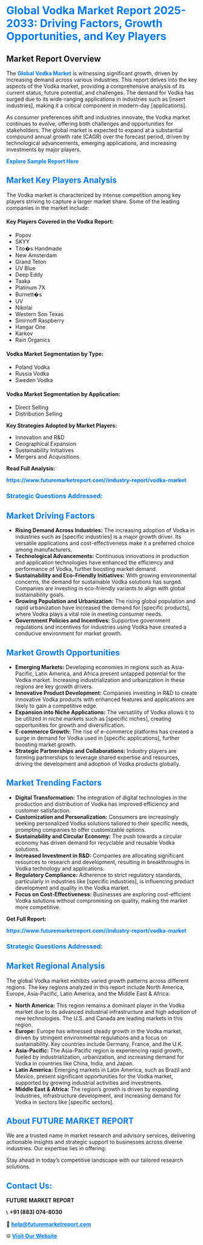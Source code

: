 <h1 style="color: #007BFF;">Global Vodka Market Report 2025-2033: Driving Factors, Growth Opportunities, and Key Players</h1>

<section id="overview">
<h2>Market Report Overview</h2>
<p>The <a href="https://www.futuremarketreport.com//industry-report/vodka-market" style="color: #007BFF; text-decoration: none;"><strong>Global Vodka Market</strong></a> is witnessing significant growth, driven by increasing demand across various industries. This report delves into the key aspects of the Vodka market, providing a comprehensive analysis of its current status, future potential, and challenges. The demand for Vodka has surged due to its wide-ranging applications in industries such as [insert industries], making it a critical component in modern-day [applications].</p>
<p>As consumer preferences shift and industries innovate, the Vodka market continues to evolve, offering both challenges and opportunities for stakeholders. The global market is expected to expand at a substantial compound annual growth rate (CAGR) over the forecast period, driven by technological advancements, emerging applications, and increasing investments by major players.</p>
</section>

<section id="overview">
<p><a href="https://www.futuremarketreport.com//request-sample/reportId=88532" style="color: #007BFF; text-decoration: none;"><strong>Explore Sample Report Here</strong></a></p>
</section>

<section id="key-players">
<h2 style="color: #007BFF;">Market Key Players Analysis</h2>
<p>The Vodka market is characterized by intense competition among key players striving to capture a larger market share. Some of the leading companies in the market include:</p>
<h4>Key Players Covered in the Vodka Report:</h4>
<ul><li>Popov</li><li>SKYY</li><li>Tito�s Handmade</li><li>New Amsterdam</li><li>Grand Teton</li><li>UV Blue</li><li>Deep Eddy</li><li>Taaka</li><li>Platinum 7X</li><li>Burnett�s</li><li>UV</li><li>Nikolai</li><li>Western Son Texas</li><li>Smirnoff Raspberry</li><li>Hangar One</li><li>Karkov</li><li>Rain Organics</li></ul>
<h4>Vodka Market Segmentation by Type:</h4>
<ul><li>Poland Vodka</li><li>Russia Vodka</li><li>Sweden Vodka</li></ul>

<h4>Vodka Market Segmentation by Application:</h4>
<ul><li>Direct Selling</li><li>Distribution Selling</li></ul>
<p><strong>Key Strategies Adopted by Market Players:</strong></p>
<ul>
<li>Innovation and R&D</li>
<li>Geographical Expansion</li>
<li>Sustainability Initiatives</li>
<li>Mergers and Acquisitions</li>
</ul>
</section>

<section>
<p><strong>Read Full Analysis: </strong></p><a href="https://www.futuremarketreport.com//industry-report/vodka-market" style="color: #007BFF; text-decoration: none;"><strong>https://www.futuremarketreport.com//industry-report/vodka-market</strong></a>
<h3 style="color: #007BFF;">Strategic Questions Addressed:</h3>
</section>

<section id="driving-factors">
<h2 style="color: #007BFF;">Market Driving Factors</h2>
<ul>
<li><strong>Rising Demand Across Industries:</strong> The increasing adoption of Vodka in industries such as [specific industries] is a major growth driver. Its versatile applications and cost-effectiveness make it a preferred choice among manufacturers.</li>
<li><strong>Technological Advancements:</strong> Continuous innovations in production and application technologies have enhanced the efficiency and performance of Vodka, further boosting market demand.</li>
<li><strong>Sustainability and Eco-Friendly Initiatives:</strong> With growing environmental concerns, the demand for sustainable Vodka solutions has surged. Companies are investing in eco-friendly variants to align with global sustainability goals.</li>
<li><strong>Growing Population and Urbanization:</strong> The rising global population and rapid urbanization have increased the demand for [specific products], where Vodka plays a vital role in meeting consumer needs.</li>
<li><strong>Government Policies and Incentives:</strong> Supportive government regulations and incentives for industries using Vodka have created a conducive environment for market growth.</li>
</ul>
</section>

<section id="growth-opportunities">
<h2 style="color: #007BFF;">Market Growth Opportunities</h2>
<ul>
<li><strong>Emerging Markets:</strong> Developing economies in regions such as Asia-Pacific, Latin America, and Africa present untapped potential for the Vodka market. Increasing industrialization and urbanization in these regions are key growth drivers.</li>
<li><strong>Innovative Product Development:</strong> Companies investing in R&D to create innovative Vodka products with enhanced features and applications are likely to gain a competitive edge.</li>
<li><strong>Expansion into Niche Applications:</strong> The versatility of Vodka allows it to be utilized in niche markets such as [specific niches], creating opportunities for growth and diversification.</li>
<li><strong>E-commerce Growth:</strong> The rise of e-commerce platforms has created a surge in demand for Vodka used in [specific applications], further boosting market growth.</li>
<li><strong>Strategic Partnerships and Collaborations:</strong> Industry players are forming partnerships to leverage shared expertise and resources, driving the development and adoption of Vodka products globally.</li>
</ul>
</section>

<section id="trending-factors">
<h2 style="color: #007BFF;">Market Trending Factors</h2>
<ul>
<li><strong>Digital Transformation:</strong> The integration of digital technologies in the production and distribution of Vodka has improved efficiency and customer satisfaction.</li>
<li><strong>Customization and Personalization:</strong> Consumers are increasingly seeking personalized Vodka solutions tailored to their specific needs, prompting companies to offer customizable options.</li>
<li><strong>Sustainability and Circular Economy:</strong> The push towards a circular economy has driven demand for recyclable and reusable Vodka solutions.</li>
<li><strong>Increased Investment in R&D:</strong> Companies are allocating significant resources to research and development, resulting in breakthroughs in Vodka technology and applications.</li>
<li><strong>Regulatory Compliance:</strong> Adherence to strict regulatory standards, particularly in industries like [specific industries], is influencing product development and quality in the Vodka market.</li>
<li><strong>Focus on Cost-Effectiveness:</strong> Businesses are exploring cost-efficient Vodka solutions without compromising on quality, making the market more competitive.</li>
</ul>
</section>

<section>
<p><strong>Get Full Report: </strong></p><a href="https://www.futuremarketreport.com//industry-report/vodka-market" style="color: #007BFF; text-decoration: none;"><strong>https://www.futuremarketreport.com//industry-report/vodka-market</strong></a>
<h3 style="color: #007BFF;">Strategic Questions Addressed:</h3>
</section>


<section id="regional-analysis">
<h2 style="color: #007BFF;">Market Regional Analysis</h2>
<p>The global Vodka market exhibits varied growth patterns across different regions. The key regions analyzed in this report include North America, Europe, Asia-Pacific, Latin America, and the Middle East & Africa:</p>
<ul>
<li><strong>North America:</strong> This region remains a dominant player in the Vodka market due to its advanced industrial infrastructure and high adoption of new technologies. The U.S. and Canada are leading markets in this region.</li>
<li><strong>Europe:</strong> Europe has witnessed steady growth in the Vodka market, driven by stringent environmental regulations and a focus on sustainability. Key countries include Germany, France, and the U.K.</li>
<li><strong>Asia-Pacific:</strong> The Asia-Pacific region is experiencing rapid growth, fueled by industrialization, urbanization, and increasing demand for Vodka in countries like China, India, and Japan.</li>
<li><strong>Latin America:</strong> Emerging markets in Latin America, such as Brazil and Mexico, present significant opportunities for the Vodka market, supported by growing industrial activities and investments.</li>
<li><strong>Middle East & Africa:</strong> The region’s growth is driven by expanding industries, infrastructure development, and increasing demand for Vodka in sectors like [specific sectors].</li>
</ul>
</section>

<footer>
<h2 style="color: #007BFF;">About FUTURE MARKET REPORT</h2>
<p>We are a trusted name in market research and advisory services, delivering actionable insights and strategic support to businesses across diverse industries. Our expertise lies in offering:</p>

<p>Stay ahead in today’s competitive landscape with our tailored research solutions.</p>

<h2 style="color: #007BFF;">Contact Us:</h2>
<p><strong>FUTURE MARKET REPORT</strong></p>
<p>📞 <strong>+91 (883) 074-8030</strong></p>
<p>📧 <strong><a href="mailto:help@futuremarketreport.com" style="color: #007BFF;">help@futuremarketreport.com</a></strong></p>
<p>🌐 <strong><a href="https://www.futuremarketreport.com/" style="color: #007BFF;">Visit Our Website</a></strong></p>
</footer>